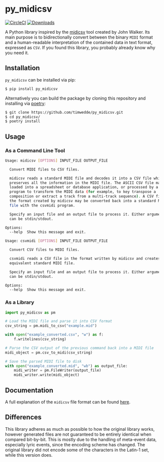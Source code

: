 # py_midicsv

[![CircleCI](https://circleci.com/gh/timwedde/py_midicsv.svg?style=svg)](https://circleci.com/gh/timwedde/py_midicsv)
[![Downloads](https://pepy.tech/badge/py-midicsv)](https://pepy.tech/project/py-midicsv)

A Python library inspired by the [midicsv](http://www.fourmilab.ch/webtools/midicsv/) tool created by John Walker. Its main purpose is to bidirectionally convert between the binary `MIDI` format and a human-readable interpretation of the contained data in text format, expressed as `CSV`.
If you found this library, you probably already know why you need it.


## Installation

`py_midicsv` can be installed via pip:
```bash
$ pip install py_midicsv
```

Alternatively you can build the package by cloning this repository and installing via [poetry](https://github.com/sdispater/poetry):
```bash
$ git clone https://github.com/timwedde/py_midicsv.git
$ cd py_midicsv/
$ poetry install
```


## Usage

### As a Command Line Tool
```bash
Usage: midicsv [OPTIONS] INPUT_FILE OUTPUT_FILE

  Convert MIDI files to CSV files.

  midicsv reads a standard MIDI file and decodes it into a CSV file which
  preserves all the information in the MIDI file. The ASCII CSV file may be
  loaded into a spreadsheet or database application, or processed by a
  program to transform the MIDI data (for example, to key transpose a
  composition or extract a track from a multi-track sequence). A CSV file in
  the format created by midicsv may be converted back into a standard MIDI
  file with the csvmidi program.

  Specify an input file and an output file to process it. Either argument
  can be stdin/stdout.

Options:
  --help  Show this message and exit.
```

```bash
Usage: csvmidi [OPTIONS] INPUT_FILE OUTPUT_FILE

  Convert CSV files to MIDI files.

  csvmidi reads a CSV file in the format written by midicsv and creates the
  equivalent standard MIDI file.

  Specify an input file and an output file to process it. Either argument
  can be stdin/stdout.

Options:
  --help  Show this message and exit.
```

### As a Library
```python
import py_midicsv as pm

# Load the MIDI file and parse it into CSV format
csv_string = pm.midi_to_csv("example.mid")

with open("example_converted.csv", "w") as f:
    f.writelines(csv_string)

# Parse the CSV output of the previous command back into a MIDI file
midi_object = pm.csv_to_midi(csv_string)

# Save the parsed MIDI file to disk
with open("example_converted.mid", "wb") as output_file:
    midi_writer = pm.FileWriter(output_file)
    midi_writer.write(midi_object)
```

## Documentation
A full explanation of the `midicsv` file format can be found [here](doc/file-format.md).

## Differences

This library adheres as much as possible to how the original library works, however generated files are not guaranteed to be entirely identical when compared bit-by-bit.
This is mostly due to the handling of meta-event data, especially lyric events, since the encoding scheme has changed. The original library did not encode some of the characters in the Latin-1 set, while this version does.
